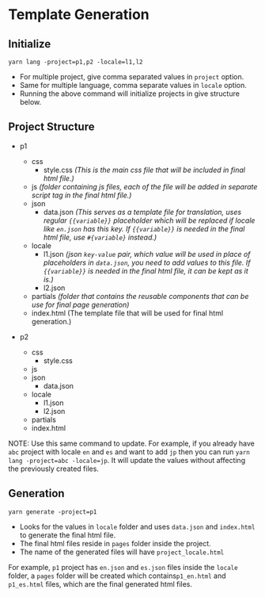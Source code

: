 # Template Generation

## Initialize
``` 
yarn lang -project=p1,p2 -locale=l1,l2 
```

- For multiple project, give comma separated values in `project` option.
- Same for multiple language, comma separate values in `locale` option.
- Running the above command will initialize projects in give structure below.

## Project Structure
- p1
  - css
    - style.css  *(This is the main css file that will be included in final html file.)*
  - js *(folder containing js files, each of the file will be added in separate script tag in the final html file.)*
  - json
    - data.json *(This serves as a template file for translation, uses regular `{{variable}}` placeholder which will be replaced if locale like `en.json` has this key. If `{{variable}}` is needed in the final html file, use `#{variable}` instead.)*
  - locale
    - l1.json  *(json `key-value` pair, which value will be used in place of placeholders in `data.json`, you need to add values to this file. If `{{variable}}` is needed in the final html file, it can be kept as it is.)*
    - l2.json
  - partials *(folder that contains the reusable components that can be use for final page generation)*
  - index.html (The template file that will be used for final html generation.)

- p2
  - css
    - style.css
  - js
  - json
    - data.json
  - locale
    - l1.json
    - l2.json
  - partials
  - index.html


NOTE:  Use this same command to update. For example, if you already have `abc` project with locale `en` and `es` and want to add `jp` then you can run `yarn lang -project=abc -locale=jp`. It will update the values without affecting the previously created files.

## Generation

```
yarn generate -project=p1
```
- Looks for the values in `locale` folder and uses `data.json` and `index.html` to generate the final html file.
- The final html files reside in `pages` folder inside the project.
- The name of the generated files will have `project_locale.html`

For example, `p1` project has `en.json` and `es.json` files inside the `locale` folder, a `pages` folder will be created which contains`p1_en.html` and `p1_es.html` files, which are the final generated html files.
